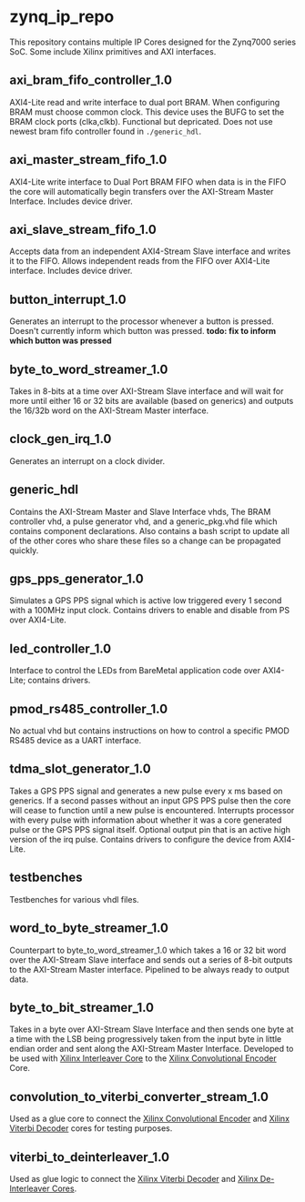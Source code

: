 zynq_ip_repo
============

This repository contains multiple IP Cores designed for the Zynq7000 series SoC. Some include Xilinx primitives and AXI interfaces.

axi_bram_fifo_controller_1.0
----------------------------
AXI4-Lite read and write interface to dual port BRAM. When configuring BRAM must choose common clock. This device uses the BUFG to set the BRAM clock ports (clka,clkb). Functional but depricated. Does not use newest bram fifo controller found in `./generic_hdl`. 

axi_master_stream_fifo_1.0
--------------------------
AXI4-Lite write interface to Dual Port BRAM FIFO when data is in the FIFO the core will automatically begin transfers over the AXI-Stream Master Interface. Includes device driver.

axi_slave_stream_fifo_1.0
-------------------------
Accepts data from an independent AXI4-Stream Slave interface and writes it to the FIFO. Allows independent reads from the FIFO over AXI4-Lite interface. Includes device driver.

button_interrupt_1.0
--------------------
Generates an interrupt to the processor whenever a button is pressed. Doesn't currently inform which button was pressed. **todo: fix to inform which button was pressed**

byte_to_word_streamer_1.0
-------------------------
Takes in 8-bits at a time over AXI-Stream Slave interface and will wait for more until either 16 or 32 bits are available (based on generics) and outputs the 16/32b word on the AXI-Stream Master interface.

clock_gen_irq_1.0
-----------------
Generates an interrupt on a clock divider.

generic_hdl
-----------
Contains the AXI-Stream Master and Slave Interface vhds, The BRAM controller vhd, a pulse generator vhd, and a generic_pkg.vhd file which contains component declarations. Also contains a bash script to update all of the other cores who share these files so a change can be propagated quickly.

gps_pps_generator_1.0
---------------------
Simulates a GPS PPS signal which is active low triggered every 1 second with a 100MHz input clock. Contains drivers to enable and disable from PS over AXI4-Lite.

led_controller_1.0
------------------
Interface to control the LEDs from BareMetal application code over AXI4-Lite; contains drivers. 

pmod_rs485_controller_1.0
-------------------------
No actual vhd but contains instructions on how to control a specific PMOD RS485 device as a UART interface.

tdma_slot_generator_1.0
-----------------------
Takes a GPS PPS signal and generates a new pulse every x ms based on generics. If a second passes without an input GPS PPS pulse then the core will cease to function until a new pulse is encountered. Interrupts processor with every pulse with information about whether it was a core generated pulse or the GPS PPS signal itself. Optional output pin that is an active high version of the irq pulse. Contains drivers to configure the device from AXI4-Lite.

testbenches
-----------
Testbenches for various vhdl files.

word_to_byte_streamer_1.0
-------------------------
Counterpart to byte_to_word_streamer_1.0 which takes a 16 or 32 bit word over the AXI-Stream Slave interface and sends out a series of 8-bit outputs to the AXI-Stream Master interface. Pipelined to be always ready to output data.

byte_to_bit_streamer_1.0
------------------------
Takes in a byte over AXI-Stream Slave Interface and then sends one byte at a time with the LSB being progressively taken from the input byte in little endian order and sent along the AXI-Stream Master Interface. Developed to be used with [Xilinx Interleaver Core](https://www.xilinx.com/support/documentation/ip_documentation/sid/v8_0/pg049-sid.pdf) to the [Xilinx Convolutional Encoder](https://www.xilinx.com/support/documentation/ip_documentation/convolution/v9_0/pg026_convolution.pdf) Core.

convolution_to_viterbi_converter_stream_1.0
-------------------------------------------
Used as a glue core to connect the [Xilinx Convolutional Encoder](https://www.xilinx.com/support/documentation/ip_documentation/convolution/v9_0/pg026_convolution.pdf) and [Xilinx Viterbi Decoder](https://www.xilinx.com/support/documentation/ip_documentation/viterbi/v9_1/pg027_viterbi_decoder.pdf) cores for testing purposes.

viterbi_to_deinterleaver_1.0
----------------------------
Used as glue logic to connect the [Xilinx Viterbi Decoder](https://www.xilinx.com/support/documentation/ip_documentation/viterbi/v9_1/pg027_viterbi_decoder.pdf) and [Xilinx De-Interleaver Cores](https://www.xilinx.com/support/documentation/ip_documentation/sid/v8_0/pg049-sid.pdf).